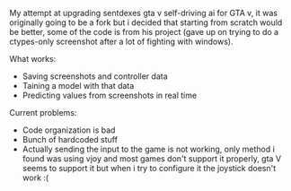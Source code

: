 My attempt at upgrading sentdexes gta v self-driving ai for GTA v, it was
originally going to be a fork but i decided that starting from scratch
would be better, some of the code is from his project (gave up on trying to do a
ctypes-only screenshot after a lot of fighting with windows).

What works:

 * Saving screenshots and controller data
 * Taining a model with that data
 * Predicting values from screenshots in real time


Current problems:

 * Code organization is bad
 * Bunch of hardcoded stuff
 * Actually sending the input to the game is not working,
 only method i found was using vjoy and most games don't support it properly,
 gta V seems to support it but when i try to configure it the joystick doesn't work :(